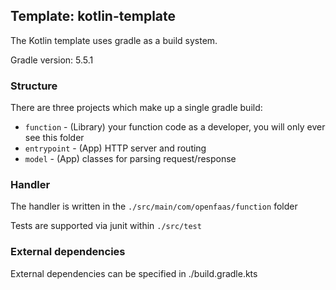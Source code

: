 ## Template: kotlin-template

The Kotlin template uses gradle as a build system.

Gradle version: 5.5.1

### Structure

There are three projects which make up a single gradle build:

- `function` - (Library) your function code as a developer, you will only ever see this folder
- `entrypoint` - (App) HTTP server and routing
- `model` - (App) classes for parsing request/response

### Handler

The handler is written in the `./src/main/com/openfaas/function` folder

Tests are supported via junit within `./src/test`

### External dependencies

External dependencies can be specified in ./build.gradle.kts
